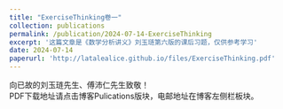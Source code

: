 ```yaml
---
title: "ExerciseThinking卷一"
collection: publications
permalink: /publication/2024-07-14-ExerciseThinking
excerpt: '这篇文章是《数学分析讲义》刘玉琏第六版的课后习题，仅供参考学习'
date: 2024-07-14
paperurl: 'http://latalealice.github.io/files/ExerciseThinking.pdf'
---
```


向已故的刘玉琏先生、傅沛仁先生致敬！  
PDF下载地址请点击博客Pulications版块，电邮地址在博客左侧栏板块。
